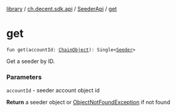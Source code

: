 [library](../../index.md) / [ch.decent.sdk.api](../index.md) / [SeederApi](index.md) / [get](./get.md)

# get

`fun get(accountId: `[`ChainObject`](../../ch.decent.sdk.model/-chain-object/index.md)`): Single<`[`Seeder`](../../ch.decent.sdk.model/-seeder/index.md)`>`

Get a seeder by ID.

### Parameters

`accountId` - seeder account object id

**Return**
a seeder object or [ObjectNotFoundException](../../ch.decent.sdk.exception/-object-not-found-exception/index.md) if not found

